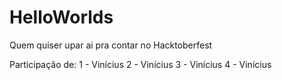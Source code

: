 # HelloWorlds
Quem quiser upar ai pra contar no Hacktoberfest

Participação de:
1 - Vinícius
2 - Vinícius
3 - Vinícius
4 - Vinícius
